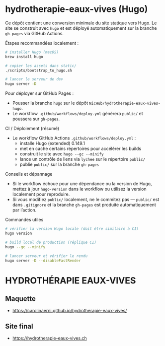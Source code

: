 # hydrotherapie-eaux-vives (Hugo)

Ce dépôt contient une conversion minimale du site statique vers Hugo. Le site se construit avec `hugo` et est déployé automatiquement sur la branche `gh-pages` via GitHub Actions.

Étapes recommandées localement :

```bash
# installer Hugo (macOS)
brew install hugo

# copier les assets dans static/
./scripts/bootstrap_to_hugo.sh

# lancer le serveur de dev
hugo server -D
```

Pour déployer sur GitHub Pages :
- Pousser la branche `hugo` sur le dépôt `NicHub/hydrotherapie-eaux-vives-hugo`.
- Le workflow `.github/workflows/deploy.yml` générera `public/` et poussera sur `gh-pages`.

CI / Déploiement (résumé)
- Le workflow GitHub Actions `.github/workflows/deploy.yml` :
	- installe Hugo (extended) 0.149.1
	- met en cache certains répertoires pour accélérer les builds
	- construit le site avec `hugo --gc --minify`
	- lance un contrôle de liens via `lychee` sur le répertoire `public/`
	- publie `public/` sur la branche `gh-pages`

Conseils et dépannage
- Si le workflow échoue pour une dépendance ou la version de Hugo, mettez à jour `hugo-version` dans le workflow ou utilisez la version localement pour reproduire.
- Si vous modifiez `public/` localement, ne le commitez pas — `public/` est dans `.gitignore` et la branche `gh-pages` est produite automatiquement par l’action.

Commandes utiles
```bash
# vérifier la version Hugo locale (doit être similaire à CI)
hugo version

# build local de production (réplique CI)
hugo --gc --minify

# lancer serveur et vérifier le rendu
hugo server -D --disableFastRender
```

# HYDROTHÉRAPIE EAUX-VIVES

## Maquette

-   https://carolinaerni.github.io/hydrotherapie-eaux-vives/

## Site final

-   https://hydrotherapie-eaux-vives.ch
